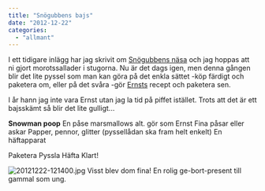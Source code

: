```yaml
---
title: "Snögubbens bajs"
date: "2012-12-22"
categories: 
  - "allmant"
---
```


I ett tidigare inlägg har jag skrivit om [Snögubbens näsa](http://import.local/2012/01/25/snogubbens-nasa/) och jag hoppas att ni gjort morotssallader i stugorna. Nu är det dags igen, men denna gången blir det lite pyssel som man kan göra på det enkla sättet -köp färdigt och paketera om, eller på det svåra -gör [Ernsts](http://m.recept.nu/ernst_kirchsteiger/efterratter_och_godis/agg_och_mejeri/hemmagjorda_marshmallows/) recept och paketera sen.

I år hann jag inte vara Ernst utan jag la tid på piffet istället. Trots att det är ett bajsskämt så blir det lite gulligt...

**Snowman poop** En påse marsmallows alt. gör som Ernst Fina påsar eller askar Papper, pennor, glitter (pyssellådan ska fram helt enkelt) En häftapparat

Paketera Pyssla Häfta Klart!  
  
![20121222-121400.jpg](/static/img/20121222-121400.jpg) Visst blev dom fina! En rolig ge-bort-present till gammal som ung.

